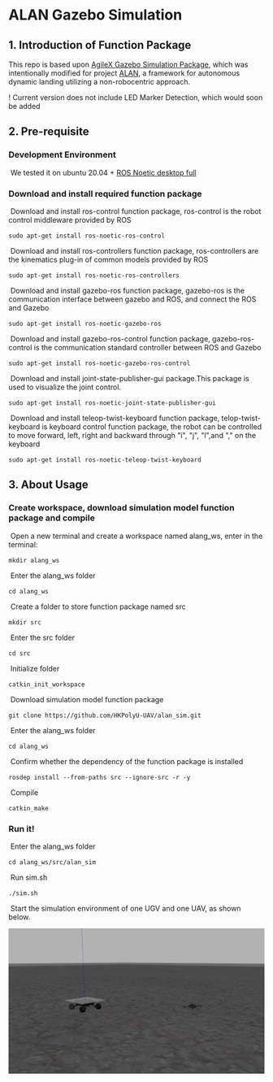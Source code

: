# ALAN Gazebo Simulation


## 1.	Introduction of Function Package
This repo is based upon [AgileX Gazebo Simulation Package](https://github.com/agilexrobotics/ugv_gazebo_sim), which was intentionally modified for project [ALAN](https://github.com/pattylo/alan), a framework for autonomous dynamic landing utilizing a non-robocentric approach. </br>

! Current version does not include LED Marker Detection, which would soon be added

## 2.	Pre-requisite

### Development Environment

​   We tested it on ubuntu 20.04 + [ROS Noetic desktop full](http://wiki.ros.org/noetic/Installation/Ubuntu)

### Download and install required function package

​	Download and install ros-control function package, ros-control is the robot control middleware provided by ROS

```
sudo apt-get install ros-noetic-ros-control
```

​	Download and install ros-controllers function package, ros-controllers are the kinematics plug-in of common models provided by ROS

```
sudo apt-get install ros-noetic-ros-controllers
```

​	Download and install gazebo-ros function package, gazebo-ros is the communication interface between gazebo and ROS, and connect the ROS and Gazebo

```
sudo apt-get install ros-noetic-gazebo-ros
```

​	Download and install gazebo-ros-control function package, gazebo-ros-control is the communication standard controller between ROS and Gazebo

```
sudo apt-get install ros-noetic-gazebo-ros-control
```

​	Download and install joint-state-publisher-gui package.This package is used to visualize the joint control.

```
sudo apt-get install ros-noetic-joint-state-publisher-gui 
```

​	Download and install teleop-twist-keyboard function package, telop-twist-keyboard is keyboard control function package, the robot can be controlled to move forward, left, right and backward through "i", "j", "l",and "," on the keyboard

```
sudo apt-get install ros-noetic-teleop-twist-keyboard 
```



## 3.	About Usage

### Create workspace, download simulation model function package and compile

​		Open a new terminal and create a workspace named alang_ws, enter in the terminal:

```
mkdir alang_ws
```

​		Enter the alang_ws folder

```
cd alang_ws
```

​		Create a folder to store function package named src

```
mkdir src
```

​		Enter the src folder

```
cd src
```

​		Initialize folder

```
catkin_init_workspace
```

​		Download simulation model function package

```
git clone https://github.com/HKPolyU-UAV/alan_sim.git
```

​		Enter the alang_ws folder

```
cd alang_ws
```

​		Confirm whether the dependency of the function package is installed
```
rosdep install --from-paths src --ignore-src -r -y 
```

​		Compile

```
catkin_make
```



### Run it!

​	Enter the alang_ws folder

```
cd alang_ws/src/alan_sim
```

​	Run sim.sh

```
./sim.sh
```

​	Start the simulation environment of one UGV and one UAV, as shown below.
</br>

![img](images/uav_ugv.png) 